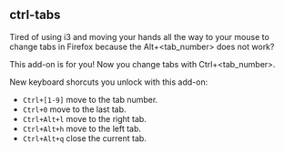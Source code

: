 ## ctrl-tabs
Tired of using i3 and moving your hands all the way to your mouse
to change tabs in Firefox because the Alt+\<tab\_number\> does not work?

This add-on is for you! Now you change tabs with Ctrl+\<tab\_number\>.

New keyboard shorcuts you unlock with this add-on:

- `Ctrl+[1-9]` move to the tab number.
- `Ctrl+0` move to the last tab.
- `Ctrl+Alt+l` move to the right tab.
- `Ctrl+Alt+h` move to the left tab.
- `Ctrl+Alt+q` close the current tab.
